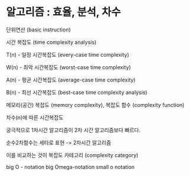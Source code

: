 알고리즘 : 효율, 분석, 차수
=============

단위연산 (basic instruction)

시간 복잡도 (time complexity analysis)

T(n) - 일정 시간복잡도 (every-case time complexity)

W(n) - 최악 시간복잡도 (worst-case time complexity)

A(n) - 평균 시간복잡도 (average-case time complexity)

B(n) - 최선 시간복잡도 (best-case time complexity analysis)

메모리(공간) 복잡도 (memory complexity), 복잡도 함수 (complexity function)


차수(n)에 따른 시간복잡도

궁극적으로 1차시간 알고리즘이 2차 시간 알고리즘보다 빠르다.

순수2차함수는 세타로 표현 -> 2차시간 알고리즘

이를 비교하는 것이 복잡도 카테고리 (complexity category)

big O - notation
big Omega-notation
small o notation
